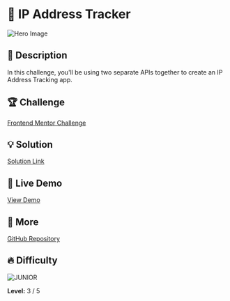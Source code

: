 # 📁 IP Address Tracker

![Hero Image](https://res.cloudinary.com/dz209s6jk/image/upload/f_auto,q_auto,w_700/Challenges/ld4kxbjoxpqpjenak8w6.jpg)

## 🌟 Description
In this challenge, you'll be using two separate APIs together to create an IP Address Tracking app.

## 🏆 Challenge
[Frontend Mentor Challenge](https://www.frontendmentor.io/challenges/ip-address-tracker-I8-0yYAH0)

## 💡 Solution
[Solution Link](https://www.frontendmentor.io/solutions/ip-address-tracker-PpTXt7luzl) 

## 🚀 Live Demo
[View Demo](https://ip-address-tracker-zvai.onrender.com)

## 🔎 More
[GitHub Repository](https://github.com/younes-alhyan/frontend-mentor/)

## 🔥 Difficulty
![JUNIOR](https://img.shields.io/badge/Difficulty-INTERMEDIATE-yellow)

**Level:** 3 / 5